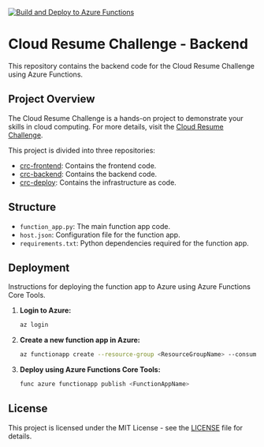 [![Build and Deploy to Azure Functions](https://github.com/Latzox/crc-backend/actions/workflows/build-and-deploy-pipeline.yml/badge.svg)](https://github.com/Latzox/crc-backend/actions/workflows/build-and-deploy-pipeline.yml)

# Cloud Resume Challenge - Backend

This repository contains the backend code for the Cloud Resume Challenge using Azure Functions.

## Project Overview

The Cloud Resume Challenge is a hands-on project to demonstrate your skills in cloud computing. For more details, visit the [Cloud Resume Challenge](https://cloudresumechallenge.dev/docs/the-challenge/azure/).

This project is divided into three repositories:
- [crc-frontend](https://github.com/latzox/crc-frontend): Contains the frontend code.
- [crc-backend](https://github.com/latzox/crc-backend): Contains the backend code.
- [crc-deploy](https://github.com/latzox/crc-deploy): Contains the infrastructure as code.

## Structure

- `function_app.py`: The main function app code.
- `host.json`: Configuration file for the function app.
- `requirements.txt`: Python dependencies required for the function app.

## Deployment

Instructions for deploying the function app to Azure using Azure Functions Core Tools.

1. **Login to Azure:**

    ```bash
    az login
    ```

2. **Create a new function app in Azure:**

    ```bash
    az functionapp create --resource-group <ResourceGroupName> --consumption-plan-location <Location> --runtime python --runtime-version 3.9 --functions-version 3 --name <FunctionAppName> --storage-account <StorageAccountName>
    ```

3. **Deploy using Azure Functions Core Tools:**

    ```bash
    func azure functionapp publish <FunctionAppName>
    ```

## License

This project is licensed under the MIT License - see the [LICENSE](LICENSE) file for details.
